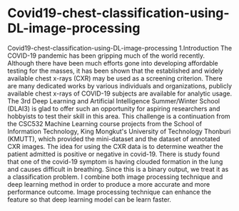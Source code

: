 # Covid19-chest-classification-using-DL-image-processing
Covid19-chest-classification-using-DL-image-processing
1.Introduction
The COVID-19 pandemic has been gripping much of the world recently. Although
there have been much efforts gone into developing affordable testing for the masses, it has
been shown that the established and widely available chest x-rays (CXR) may be used as a
screening criterion. There are many dedicated works by various individuals and
organizations, publicly available chest x-rays of COVID-19 subjects are available for analytic
usage. The 3rd Deep Learning and Artificial Intelligence Summer/Winter School (DLAI3) is
glad to offer such an opportunity for aspiring researchers and hobbyists to test their skill in
this area.
This challenge is a continuation from the CSC532 Machine Learning course projects
from the School of Information Technology, King Mongkut's University of Technology
Thonburi (KMUTT), which provided the mini-dataset and the dataset of annotated CXR
images.
The idea for using the CXR data is to determine weather the patient admitted is
positive or negative in covid-19. There is study found that one of the covid-19 symptom is
having clouded formation in the lung and causes difficult in breathing. Since this is a binary
output, we treat it as a classification problem. I combine both image processing technique
and deep learning method in order to produce a more accurate and more performance
outcome. Image processing technique can enhance the feature so that deep learning model
can be learn faster.
